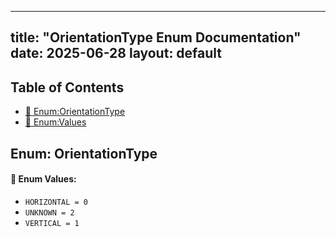 <!-- Formatted by A³BS formatter.py -->
<!-- Generated by A³BS document.py -->
---
title: "OrientationType Enum Documentation"
date: 2025-06-28
layout: default
---

## Table of Contents
- [🔧 Enum:OrientationType](#enum-orientationtype)
- [🔧 Enum:Values](#enum-values)
## Enum: OrientationType
#### 📝 Enum Values:
<a name="enum-values"></a>
  - `HORIZONTAL = 0`
  - `UNKNOWN = 2`
  - `VERTICAL = 1`